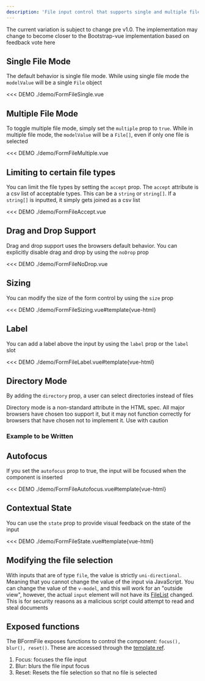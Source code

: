 ```yaml
---
description: 'File input control that supports single and multiple file modes, drag and drop, file type restrictions, and directory selection with contextual state feedback.'
---
```


<BAlert :model-value="true" variant="danger">
The current variation is subject to change pre v1.0. The implementation may change to become closer to the Bootstrap-vue implementation based on feedback <BLink target="_blank" href="https://github.com/bootstrap-vue-next/bootstrap-vue-next/discussions/1213" rel="noopener">vote here</BLink>
</BAlert>

## Single File Mode

The default behavior is single file mode. While using single file mode the `modelValue` will be a single `File` object

<<< DEMO ./demo/FormFileSingle.vue

## Multiple File Mode

To toggle multiple file mode, simply set the `multiple` prop to `true`. While in multiple file mode, the `modelValue` will be a `File[]`, even if only one file is selected

<<< DEMO ./demo/FormFileMultiple.vue

## Limiting to certain file types

You can limit the file types by setting the `accept` prop. The `accept` attribute is a csv list of acceptable types. This can be a `string` or `string[]`. If a `string[]` is inputted, it simply gets joined as a csv list

<<< DEMO ./demo/FormFileAccept.vue

## Drag and Drop Support

Drag and drop support uses the browsers default behavior. You can explicitly disable drag and drop by using the `noDrop` prop

<<< DEMO ./demo/FormFileNoDrop.vue

## Sizing

You can modify the size of the form control by using the `size` prop

<<< DEMO ./demo/FormFileSizing.vue#template{vue-html}

## Label

You can add a label above the input by using the `label` prop or the `label` slot

<<< DEMO ./demo/FormFileLabel.vue#template{vue-html}

## Directory Mode

By adding the `directory` prop, a user can select directories instead of files

<BAlert variant="danger" :model-value="true">
  Directory mode is a non-standard attribute in the HTML spec. All major browsers have chosen too support it, but it may not function correctly for browsers that have chosen not to implement it. Use with caution
</BAlert>

### Example to be Written

## Autofocus

If you set the `autofocus` prop to true, the input will be focused when the component is inserted

<<< DEMO ./demo/FormFileAutofocus.vue#template{vue-html}

## Contextual State

You can use the `state` prop to provide visual feedback on the state of the input

<<< DEMO ./demo/FormFileState.vue#template{vue-html}

## Modifying the file selection

With inputs that are of type `file`, the value is strictly `uni-directional`. Meaning that you cannot change the value of the input via JavaScript. You can change the value of the `v-model`, and this will work for an "outside view", however, the actual `input` element will not have its [FileList](https://developer.mozilla.org/en-US/docs/Web/API/FileList) changed. This is for security reasons as a malicious script could attempt to read and steal documents

## Exposed functions

The BFormFile exposes functions to control the component: `focus(), blur(), reset()`. These are accessed through the [template ref](https://vuejs.org/guide/essentials/template-refs.html#template-refs).

1. Focus: focuses the file input
2. Blur: blurs the file input focus
3. Reset: Resets the file selection so that no file is selected

<ComponentReference :data="data" />

<script setup lang="ts">
import {data} from '../../data/components/formFile.data'
</script>
